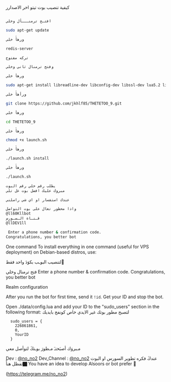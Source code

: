   
  
كيفية تنصيب بوت تيتو اخر الاصدارر 
```sh

افتـح ترمنـــأل وخلي   

sudo apt-get update 

ورهأَ خلي  

redis-server

تركه مفتوح    

وفتح ترمنال ثاني وخلي    

ورهأ خلي    

sudo apt-get install libreadline-dev libconfig-dev libssl-dev lua5.2 liblua5.2-dev libevent-dev libjansson* libpython-dev make unzip git redis-server g++ -y --force-yes

ورأهأَ خلي  

git clone https://github.com/jkhlf85/THETETOO_9.git

ورهأ خلي    

cd THETETOO_9

ورهأَ خلي 

chmod +x launch.sh

ورهأَ خلي 

./launch.sh install

ورهأَ خلي  

./launch.sh 

يطلب رقم خلي رقم البوت 
مبروك عليك افضل بوت عل تلي 

عندك استفسار او اي شي راسلني

واذا محظور تعال على بوت التواصل
@ll60Kllbot
قـنـاة الـسـورس
@llDEV1ll

 Enter a phone number & confirmation code.
Congratulations, you better bot
```
 One command
To install everything in one command (useful for VPS deployment) on Debian-based distros, use:

لتنصيب البوـب بكوَدَ واحد فقط َ   

فتح ترمنال وخلي
 Enter a phone number & confirmation code.
Congratulations, you better bot

 Realm configuration

After you run the bot for first time, send it `!id`. Get your ID and stop the bot.

Open ./data/config.lua and add your ID to the "sudo_users" section in the following format:
 لتصبح مطور بوتك غير الايدي خاص كونفج بايديك 
```
  sudo_users = {
    226861861,
    0,
    YourID
  }
```
 مـبروَك أصبَحتـَ مـطورَ بوـتكَ لتوأصل معي 

Dev :   [@no_no2](https://telegram.me/no_no2)
Dev_Channel : [@no_no2](https://telegram.me/no_no2)
عندكَ فكره تطوير السورس او البوت تفظل هنأَ🏿️
You have an idea to develop Alsoors or bot prefer 🏿️

(https://telegram.me/no_no2)
